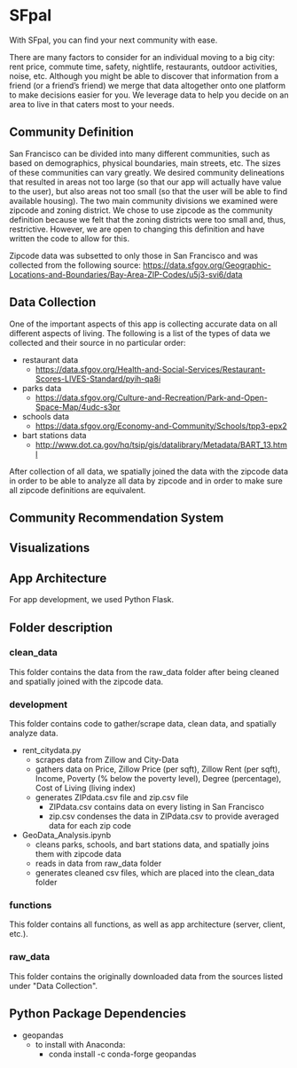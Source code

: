 # SFpal
With SFpal, you can find your next community with ease. 

There are many factors to consider for an individual moving to a big city: rent price, commute time, safety, nightlife, restaurants, outdoor activities, noise, etc. Although you might be able to discover that information from a friend (or a friend’s friend) we merge that data altogether onto one platform to make decisions easier for you. We leverage data to help you decide on an area to live in that caters most to your needs. 

## Community Definition
San Francisco can be divided into many different communities, such as based on demographics, physical boundaries, main streets, etc. The sizes of these communities can vary greatly. We desired community delineations that resulted in areas not too large (so that our app will actually have value to the user), but also areas not too small (so that the user will be able to find available housing). The two main community divisions we examined were zipcode and zoning district. We chose to use zipcode as the community definition because we felt that the zoning districts were too small and, thus, restrictive. However, we are open to changing this definition and have written the code to allow for this.

Zipcode data was subsetted to only those in San Francisco and was collected from the following source:
https://data.sfgov.org/Geographic-Locations-and-Boundaries/Bay-Area-ZIP-Codes/u5j3-svi6/data

## Data Collection
One of the important aspects of this app is collecting accurate data on all different aspects of living. The following is a list of the types of data we collected and their source in no particular order:
  - restaurant data
    - https://data.sfgov.org/Health-and-Social-Services/Restaurant-Scores-LIVES-Standard/pyih-qa8i
  - parks data
    - https://data.sfgov.org/Culture-and-Recreation/Park-and-Open-Space-Map/4udc-s3pr
  - schools data
    - https://data.sfgov.org/Economy-and-Community/Schools/tpp3-epx2
  - bart stations data
    - http://www.dot.ca.gov/hq/tsip/gis/datalibrary/Metadata/BART_13.html

After collection of all data, we spatially joined the data with the zipcode data in order to be able to analyze all data by zipcode and in order to make sure all zipcode definitions are equivalent.

## Community Recommendation System

## Visualizations

## App Architecture
For app development, we used Python Flask.

## Folder description

### clean_data
This folder contains the data from the raw_data folder after being cleaned and spatially joined with the zipcode data.

### development
This folder contains code to gather/scrape data, clean data, and spatially analyze data.
  - rent_citydata.py
    - scrapes data from Zillow and City-Data
    - gathers data on Price, Zillow Price (per sqft), Zillow Rent (per sqft), Income, Poverty (% below the poverty level), Degree (percentage), Cost of Living (living index)
    - generates ZIPdata.csv file and zip.csv file
      - ZIPdata.csv contains data on every listing in San Francisco
      - zip.csv condenses the data in ZIPdata.csv to provide averaged data for each zip code
  - GeoData_Analysis.ipynb
    - cleans parks, schools, and bart stations data, and spatially joins them with zipcode data
    - reads in data from raw_data folder
    - generates cleaned csv files, which are placed into the clean_data folder

### functions
This folder contains all functions, as well as app architecture (server, client, etc.).

### raw_data
This folder contains the originally downloaded data from the sources listed under "Data Collection".
  
## Python Package Dependencies
  - geopandas
    - to install with Anaconda: 
      - conda install -c conda-forge geopandas
